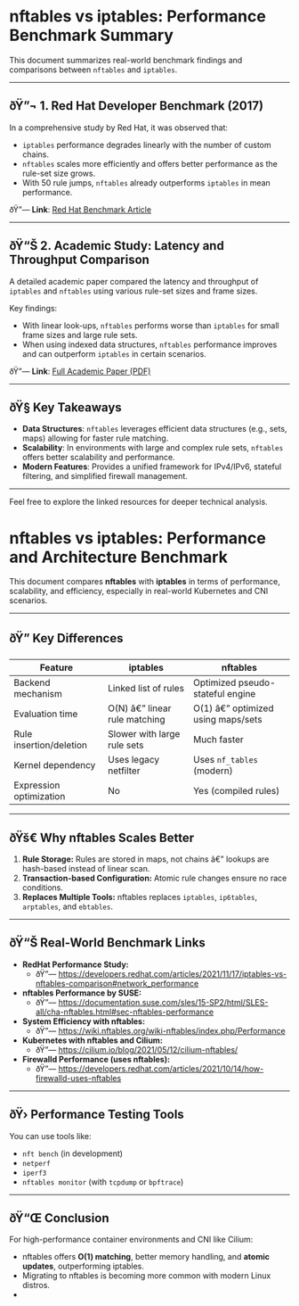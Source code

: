 
# nftables vs iptables: Performance Benchmark Summary

This document summarizes real-world benchmark findings and comparisons between `nftables` and `iptables`.

---

## ðŸ”¬ 1. Red Hat Developer Benchmark (2017)

In a comprehensive study by Red Hat, it was observed that:

- `iptables` performance degrades linearly with the number of custom chains.
- `nftables` scales more efficiently and offers better performance as the rule-set size grows.
- With 50 rule jumps, `nftables` already outperforms `iptables` in mean performance.

ðŸ”— **Link**: [Red Hat Benchmark Article](https://developers.redhat.com/blog/2017/04/11/benchmarking-nftables)

---

## ðŸ“Š 2. Academic Study: Latency and Throughput Comparison

A detailed academic paper compared the latency and throughput of `iptables` and `nftables` using various rule-set sizes and frame sizes.

Key findings:
- With linear look-ups, `nftables` performs worse than `iptables` for small frame sizes and large rule sets.
- When using indexed data structures, `nftables` performance improves and can outperform `iptables` in certain scenarios.

ðŸ”— **Link**: [Full Academic Paper (PDF)](https://www.diva-portal.org/smash/get/diva2%3A1212650/FULLTEXT01.pdf)

---

## ðŸ§  Key Takeaways

- **Data Structures**: `nftables` leverages efficient data structures (e.g., sets, maps) allowing for faster rule matching.
- **Scalability**: In environments with large and complex rule sets, `nftables` offers better scalability and performance.
- **Modern Features**: Provides a unified framework for IPv4/IPv6, stateful filtering, and simplified firewall management.

---

Feel free to explore the linked resources for deeper technical analysis.


# nftables vs iptables: Performance and Architecture Benchmark

This document compares **nftables** with **iptables** in terms of performance, scalability, and efficiency, especially in real-world Kubernetes and CNI scenarios.

---

## ðŸ” Key Differences

| Feature                 | iptables                      | nftables                          |
|-------------------------|-------------------------------|-----------------------------------|
| Backend mechanism       | Linked list of rules          | Optimized pseudo-stateful engine |
| Evaluation time         | O(N) â€” linear rule matching   | O(1) â€” optimized using maps/sets |
| Rule insertion/deletion | Slower with large rule sets   | Much faster                       |
| Kernel dependency       | Uses legacy netfilter         | Uses `nf_tables` (modern)         |
| Expression optimization | No                            | Yes (compiled rules)             |

---

## ðŸš€ Why nftables Scales Better

1. **Rule Storage:** Rules are stored in maps, not chains â€” lookups are hash-based instead of linear scan.
2. **Transaction-based Configuration:** Atomic rule changes ensure no race conditions.
3. **Replaces Multiple Tools:** nftables replaces `iptables`, `ip6tables`, `arptables`, and `ebtables`.

---

## ðŸ“Š Real-World Benchmark Links

- **RedHat Performance Study:**
  - ðŸ”— https://developers.redhat.com/articles/2021/11/17/iptables-vs-nftables-comparison#network_performance
- **nftables Performance by SUSE:**
  - ðŸ”— https://documentation.suse.com/sles/15-SP2/html/SLES-all/cha-nftables.html#sec-nftables-performance
- **System Efficiency with nftables:**
  - ðŸ”— https://wiki.nftables.org/wiki-nftables/index.php/Performance
- **Kubernetes with nftables and Cilium:**
  - ðŸ”— https://cilium.io/blog/2021/05/12/cilium-nftables/
- **Firewalld Performance (uses nftables):**
  - ðŸ”— https://developers.redhat.com/articles/2021/10/14/how-firewalld-uses-nftables

---

## ðŸ›  Performance Testing Tools

You can use tools like:

- `nft bench` (in development)
- `netperf`
- `iperf3`
- `nftables monitor` (with `tcpdump` or `bpftrace`)

---

## ðŸ“Œ Conclusion

For high-performance container environments and CNI like Cilium:
- nftables offers **O(1) matching**, better memory handling, and **atomic updates**, outperforming iptables.
- Migrating to nftables is becoming more common with modern Linux distros.
- 
